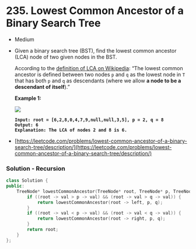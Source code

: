# 235. Lowest Common Ancestor of a Binary Search Tree

* Medium
*   Given a binary search tree (BST), find the lowest common ancestor (LCA) node of two given nodes in the BST.

    According to the [definition of LCA on Wikipedia](https://en.wikipedia.org/wiki/Lowest\_common\_ancestor): “The lowest common ancestor is defined between two nodes `p` and `q` as the lowest node in `T` that has both `p` and `q` as descendants (where we allow **a node to be a descendant of itself**).”

    &#x20;

    **Example 1:**

    ![](https://assets.leetcode.com/uploads/2018/12/14/binarysearchtree\_improved.png)

    <pre><code><strong>Input: root = [6,2,8,0,4,7,9,null,null,3,5], p = 2, q = 8
    </strong><strong>Output: 6
    </strong><strong>Explanation: The LCA of nodes 2 and 8 is 6.
    </strong></code></pre>
* [https://leetcode.com/problems/lowest-common-ancestor-of-a-binary-search-tree/description/](https://leetcode.com/problems/lowest-common-ancestor-of-a-binary-search-tree/description/)

### Solution - Recursion

```cpp
class Solution {
public:
    TreeNode* lowestCommonAncestor(TreeNode* root, TreeNode* p, TreeNode* q) {
        if ((root -> val > p -> val) && (root -> val > q -> val)) {
            return lowestCommonAncestor(root -> left, p, q);
        }
        if ((root -> val < p -> val) && (root -> val < q -> val)) {
            return lowestCommonAncestor(root -> right, p, q);
        }
        return root;
    }
};
```
